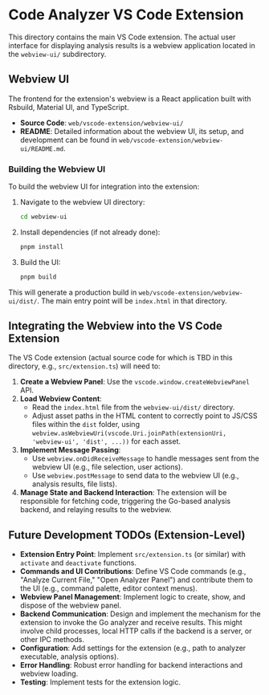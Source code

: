 # Code Analyzer VS Code Extension

This directory contains the main VS Code extension. The actual user interface for displaying analysis results is a webview application located in the `webview-ui/` subdirectory.

## Webview UI

The frontend for the extension's webview is a React application built with Rsbuild, Material UI, and TypeScript.

*   **Source Code**: `web/vscode-extension/webview-ui/`
*   **README**: Detailed information about the webview UI, its setup, and development can be found in `web/vscode-extension/webview-ui/README.md`.

### Building the Webview UI

To build the webview UI for integration into the extension:

1.  Navigate to the webview UI directory:
    ```bash
    cd webview-ui
    ```
2.  Install dependencies (if not already done):
    ```bash
    pnpm install
    ```
3.  Build the UI:
    ```bash
    pnpm build
    ```
This will generate a production build in `web/vscode-extension/webview-ui/dist/`. The main entry point will be `index.html` in that directory.

## Integrating the Webview into the VS Code Extension

The VS Code extension (actual source code for which is TBD in this directory, e.g., `src/extension.ts`) will need to:

1.  **Create a Webview Panel**: Use the `vscode.window.createWebviewPanel` API.
2.  **Load Webview Content**:
    *   Read the `index.html` file from the `webview-ui/dist/` directory.
    *   Adjust asset paths in the HTML content to correctly point to JS/CSS files within the `dist` folder, using `webview.asWebviewUri(vscode.Uri.joinPath(extensionUri, 'webview-ui', 'dist', ...))` for each asset.
3.  **Implement Message Passing**:
    *   Use `webview.onDidReceiveMessage` to handle messages sent from the webview UI (e.g., file selection, user actions).
    *   Use `webview.postMessage` to send data to the webview UI (e.g., analysis results, file lists).
4.  **Manage State and Backend Interaction**: The extension will be responsible for fetching code, triggering the Go-based analysis backend, and relaying results to the webview.

## Future Development TODOs (Extension-Level)

*   **Extension Entry Point**: Implement `src/extension.ts` (or similar) with `activate` and `deactivate` functions.
*   **Commands and UI Contributions**: Define VS Code commands (e.g., "Analyze Current File," "Open Analyzer Panel") and contribute them to the UI (e.g., command palette, editor context menus).
*   **Webview Panel Management**: Implement logic to create, show, and dispose of the webview panel.
*   **Backend Communication**: Design and implement the mechanism for the extension to invoke the Go analyzer and receive results. This might involve child processes, local HTTP calls if the backend is a server, or other IPC methods.
*   **Configuration**: Add settings for the extension (e.g., path to analyzer executable, analysis options).
*   **Error Handling**: Robust error handling for backend interactions and webview loading.
*   **Testing**: Implement tests for the extension logic.
